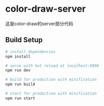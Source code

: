 # color-draw-server
这是color-draw的server部分代码

## Build Setup

``` bash
# install dependencies
npm install

# serve with hot reload at localhost:9090
npm run dev

# build for production with minification
npm run build

# start for production with minification
npm run start
```
